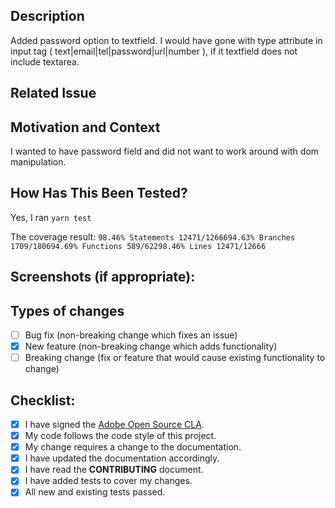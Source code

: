 <!--- Provide a general summary of your changes in the Title above -->

## Description

<!--- Describe your changes in detail -->

Added password option to textfield. I would have gone with type attribute in input tag ( text|email|tel|password|url|number ), if it textfield does not include textarea.

## Related Issue

<!--- This project only accepts pull requests related to open issues -->
<!--- If suggesting a new feature or change, please discuss it in an issue first -->
<!--- If fixing a bug, there should be an issue describing it with steps to reproduce -->
<!--- Please link to the issue here: -->

## Motivation and Context

<!--- Why is this change required? What problem does it solve? -->

I wanted to have password field and did not want to work around with dom manipulation.

## How Has This Been Tested?

<!--- Please describe in detail how you tested your changes. -->
<!--- Include details of your testing environment, and the tests you ran to -->
<!--- see how your change affects other areas of the code, etc. -->

Yes, I ran `yarn test`

The coverage result:
`98.46% Statements 12471/1266694.63% Branches 1709/180694.69% Functions 589/62298.46% Lines 12471/12666`

## Screenshots (if appropriate):

## Types of changes

<!--- What types of changes does your code introduce? Put an `x` in all the boxes that apply: -->

-   [ ] Bug fix (non-breaking change which fixes an issue)
-   [x] New feature (non-breaking change which adds functionality)
-   [ ] Breaking change (fix or feature that would cause existing functionality to change)

## Checklist:

<!--- Go over all the following points, and put an `x` in all the boxes that apply. -->
<!--- If you're unsure about any of these, don't hesitate to ask. We're here to help! -->

-   [x] I have signed the [Adobe Open Source CLA](http://opensource.adobe.com/cla.html).
-   [x] My code follows the code style of this project.
-   [x] My change requires a change to the documentation.
-   [x] I have updated the documentation accordingly.
-   [x] I have read the **CONTRIBUTING** document.
-   [x] I have added tests to cover my changes.
-   [x] All new and existing tests passed.
